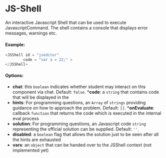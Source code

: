 # JS-Shell

An interactive Javascript Shell that can be used to execute JavascriptCommand. The shell contains a console that displays error messages, warnings etc. 

#### Example:

``` js
<JSShell id = "jseditor" 
        code = "var a = 22;" >
</JSShell>
```

#### Options: 
* __chat__: this `boolean` indicates whether student may interact on this component via chat. Default: `false`.
*__code__: a `string` that contains code that will be displayed in the
* __hints__: For programming questions, an `Array` of `strings` providing guidance on how to approach the problem. Default: `[]`.
*__onEvaluate__: callback `function` that returns the code which is executed in the internal eval process
* __solution__: For programming questions, an Javascript code `string` representing the official solution can be supplied. Default: `''`.
* __disabled__: a `boolean` flag that allows the solution just to be seen after all the hints are exhausted
* __vars__: an `object` that can be handed over to the JSShell context (not implemented yet) 